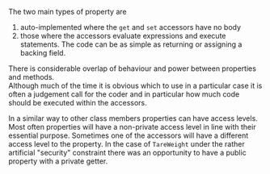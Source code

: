 The two main types of property are 

1. auto-implemented where the `get` and `set` accessors have no body 
2. those where the accessors evaluate expressions and execute statements.  The code can
be as simple as returning or assigning a backing field.

There is considerable overlap of behaviour and power between properties and methods.  
Although much of the time it is obvious which to use in a particular case it is
often a judgement call for the coder and in particular how much code should be
executed within the accessors.

In a similar way to other class members properties can have access levels.
Most often properties will have a non-private access level in line with
their essential purpose.  Sometimes one of the accessors will have
a different access level to the property.  In the case of `TareWeight`
under the rather artificial "security" constraint there was an opportunity
to have a public property with a private getter.